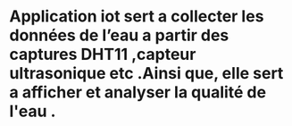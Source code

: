 # Application iot sert a collecter les données de l’eau a partir des captures DHT11 ,capteur ultrasonique etc .Ainsi que, elle sert a  afficher et analyser la qualité de l'eau .
